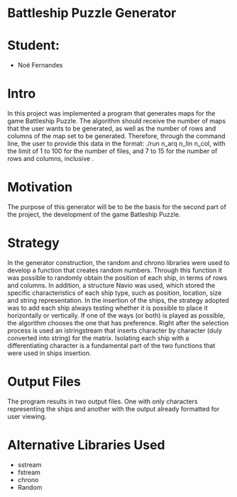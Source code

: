 # Battleship Puzzle Generator

# Student: 
- Noé Fernandes


# Intro

In this project was implemented a program that generates maps for the game Battleship Puzzle. The algorithm should receive the number of maps that the user wants to be generated, as well as the number of rows and columns of the map set to be generated. Therefore, through the command line, the user to provide this data in the format: ./run n_arq n_lin n_col, with the limit of 1 to 100 for the number of files, and 7 to 15 for the number of rows and columns, inclusive .

# Motivation

The purpose of this generator will be to be the basis for the second part of the project, the development of the game Batleship Puzzle.

# Strategy 

In the generator construction, the random and chrono libraries were used to develop a function that creates random numbers. Through this function it was possible to randomly obtain the position of each ship, in terms of rows and columns. In addition, a structure Navio was used, which stored the specific characteristics of each ship type, such as position, location, size and string representation. In the insertion of the ships, the strategy adopted was to add each ship always testing whether it is possible to place it horizontally or vertically. If one of the ways (or both) is played as possible, the algorithm chooses the one that has preference. Right after the selection process is used an istringstream that inserts character by character (duly converted into string) for the matrix. Isolating each ship with a differentiating character is a fundamental part of the two functions that were used in ships insertion.

# Output Files

The program results in two output files. One with only characters representing the ships and another with the output already formatted for user viewing.

# Alternative Libraries Used

- sstream
- fstream
- chrono
- Random
 
